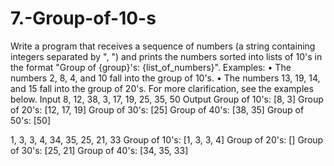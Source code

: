 # 7.-Group-of-10-s
Write a program that receives a sequence of numbers (a string containing integers separated by ", ") and prints the numbers sorted into lists of 10's in the format "Group of {group}'s: {list_of_numbers}".
Examples:
•	The numbers 2, 8, 4, and 10 fall into the group of 10's.
•	The numbers 13, 19, 14, and 15 fall into the group of 20's.
For more clarification, see the examples below.
Input
8, 12, 38, 3, 17, 19, 25, 35, 50
Output
Group of 10's: [8, 3]
Group of 20's: [12, 17, 19]
Group of 30's: [25]
Group of 40's: [38, 35]
Group of 50's: [50]

1, 3, 3, 4, 34, 35, 25, 21, 33
Group of 10's: [1, 3, 3, 4]
Group of 20's: []
Group of 30's: [25, 21]
Group of 40's: [34, 35, 33]

